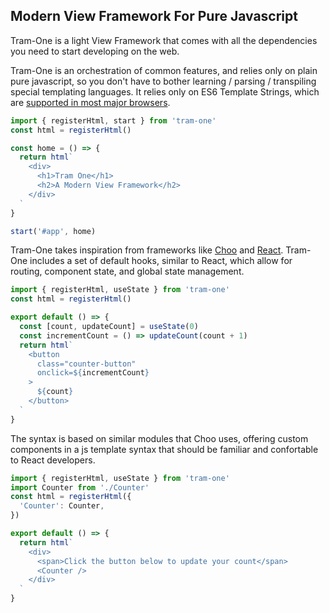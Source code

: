 ## Modern View Framework For Pure Javascript

Tram-One is a light View Framework that comes with all the dependencies you need to start developing on the web.


Tram-One is an orchestration of common features, and relies only on plain pure javascript, so you don't have to bother learning / parsing / transpiling special templating languages. It relies only on ES6 Template Strings, which are [supported in most major browsers](https://caniuse.com/#feat=template-literals).

```javascript
import { registerHtml, start } from 'tram-one'
const html = registerHtml()

const home = () => {
  return html`
    <div>
      <h1>Tram One</h1>
      <h2>A Modern View Framework</h2>
    </div>
  `
}

start('#app', home)
```

Tram-One takes inspiration from frameworks like [Choo](https://choo.io/) and [React](https://reactjs.org/). Tram-One includes a set of default hooks, similar to React, which allow for
routing, component state, and global state management.

```javascript
import { registerHtml, useState } from 'tram-one'
const html = registerHtml()

export default () => {
  const [count, updateCount] = useState(0)
  const incrementCount = () => updateCount(count + 1)
  return html`
    <button
      class="counter-button"
      onclick=${incrementCount}
    >
      ${count}
    </button>
  `
}
```

The syntax is based on similar modules that Choo uses, offering custom components in a
js template syntax that should be familiar and confortable to React developers.

```javascript
import { registerHtml, useState } from 'tram-one'
import Counter from './Counter'
const html = registerHtml({
  'Counter': Counter,
})

export default () => {
  return html`
    <div>
      <span>Click the button below to update your count</span>
      <Counter />
    </div>
  `
}
```
